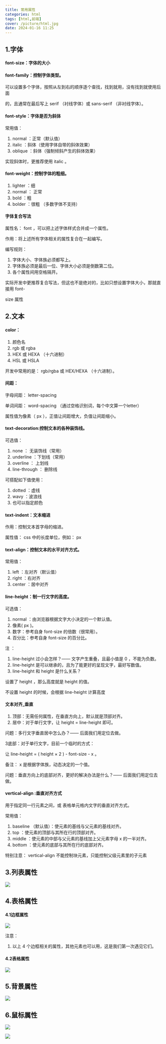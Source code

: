 ```yaml
---
title: 常用属性
categories: html
tags: [html,前端]
cover: /picture/html.jpg
date: 2024-01-16 11:25
---
```




## 1.字体

#### font-size：字体的大小

#### font-family：控制字体类型。

可以设置多个字体，按照从左到右的顺序逐个查找，找到就用，没有找到就使用后面

的，且通常在最后写上 serif （衬线字体）或 sans-serif （非衬线字体）。

#### font-style：字体是否为斜体

常用值：

1.  normal ：正常（默认值）
2.  italic ：斜体（使用字体自带的斜体效果）
3.  oblique ：斜体（强制倾斜产生的斜体效果）

实现斜体时，更推荐使用 italic 。

#### font-weight：控制字体的粗细。

1.  lighter ：细
2.  normal ： 正常
3.  bold ：粗
4.  bolder ：很粗 （多数字体不支持）

#### 字体复合写法

属性名： font ，可以把上述字体样式合并成一个属性。

作用：将上述所有字体相关的属性复合在一起编写。

编写规则：

1.  字体大小、字体族必须都写上。
2.  字体族必须是最后一位、字体大小必须是倒数第二位。
3.  各个属性间用空格隔开。

实际开发中更推荐复合写法，但这也不是绝对的，比如只想设置字体大小，那就直接用 font-

size 属性

## 2.文本

#### &#x20;color：

1.  颜色名
2.  rgb 或 rgba
3.  HEX 或 HEXA （十六进制）
4.  HSL 或 HSLA

开发中常用的是： rgb/rgba 或 HEX/HEXA （十六进制）。

#### 间距：

字母间距： letter-spacing

单词间距： word-spacing （通过空格识别词，每个中文算一个letter）

属性值为像素（ px ），正值让间距增大，负值让间距缩小。

#### text-decoration:控制文本的各种装饰线。

可选值：

1.  none ： 无装饰线（常用）
2.  underline ：下划线（常用）
3.  overline ： 上划线
4.  line-through ： 删除线

可搭配如下值使用：

1.  dotted ：虚线
2.  wavy ：波浪线
3.  也可以指定颜色

#### text-indent：文本缩进

作用：控制文本首字母的缩进。

属性值： css 中的长度单位，例如： px

#### text-align：控制文本的水平对齐方式。

常用值：

1.  left ：左对齐（默认值）
2.  right ：右对齐
3.  center ：居中对齐

#### line-height：制一行文字的高度。

可选值：

1.  normal ：由浏览器根据文字大小决定的一个默认值。
2.  像素( px )。
3.  数字：参考自身 font-size 的倍数（很常用）。
4.  百分比：参考自身 font-size 的百分比。

注 ：

1.  line-height 过小会怎样？—— 文字产生重叠，且最小值是 0 ，不能为负数。
2.  line-height 是可以继承的，且为了能更好的呈现文字，最好写数值。
3.  line-height 和 height 是什么关系？

设置了 height ，那么高度就是 height 的值。

不设置 height 的时候，会根据 line-height 计算高度

#### &#x20; 文本对齐\_垂直

1.  顶部：无需任何属性，在垂直方向上，默认就是顶部对齐。
2.  居中：对于单行文字，让 height = line-height 即可。

问题：多行文字垂直居中怎么办？—— 后面我们用定位去做。

3底部：对于单行文字，目前一个临时的方式：

让 line-height = ( height × 2 ) - font-size - x 。

备注： x 是根据字体族，动态决定的一个值。

问题：垂直方向上的底部对齐，更好的解决办法是什么？—— 后面我们用定位去做。

#### vertical-align :垂直对齐方式

用于指定同一行元素之间，或 表格单元格内文字的垂直对齐方式。

常用值：

1.  baseline （默认值）：使元素的基线与父元素的基线对齐。
2.  top ：使元素的顶部与其所在行的顶部对齐。
3.  middle ：使元素的中部与父元素的基线加上父元素字母 x 的一半对齐。
4.  bottom ：使元素的底部与其所在行的底部对齐。

特别注意： vertical-align 不能控制块元素，只能控制父级元素里的子元素

## 3.列表属性

![](image/image_EhhWk6H_iN.png)

## 4.表格属性

#### 4.1边框属性

![](image/image_24RjLmR5pH.png)

注意：

1.  以上 4 个边框相关的属性，其他元素也可以用，这是我们第一次遇见它们。

#### 4.2表格属性

![](image/image_aV7dOTPDaf.png)

## 5.背景属性

![](image/image_iKXoOJdr7a.png)

## 6.鼠标属性

![](image/image_k2Yl2iBNpf.png)

![](image/image_97slL8q53F.png)
